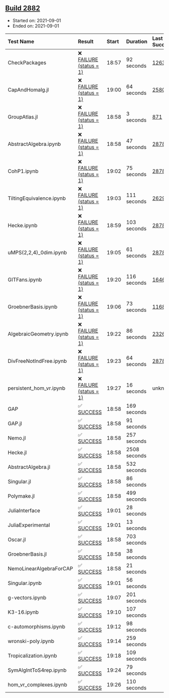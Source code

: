 ## [Build 2882](https://oscarci.mathematik.uni-kl.de/job/oscar-stable/2882/)

* Started on: 2021-09-01
* Ended on: 2021-09-01

| Test Name    | Result | Start | Duration | Last Success | First Failure |
|:-------------|:-------|:------|:---------|:-------------|:--------------|
| CheckPackages | ❌ [FAILURE (status = 1)](https://oscarci.mathematik.uni-kl.de/job/oscar-stable/2882/artifact/logs/build-2882/CheckPackages.log) | 18:57 | 92 seconds | [1263](https://oscarci.mathematik.uni-kl.de/job/oscar-stable/1263/) | [1264](https://oscarci.mathematik.uni-kl.de/job/oscar-stable/1264/) |
| CapAndHomalg.jl | ❌ [FAILURE (status = 1)](https://oscarci.mathematik.uni-kl.de/job/oscar-stable/2882/artifact/logs/build-2882/CapAndHomalg.jl.log) | 19:00 | 64 seconds | [2580](https://oscarci.mathematik.uni-kl.de/job/oscar-stable/2580/) | [2581](https://oscarci.mathematik.uni-kl.de/job/oscar-stable/2581/) |
| GroupAtlas.jl | ❌ [FAILURE (status = 1)](https://oscarci.mathematik.uni-kl.de/job/oscar-stable/2882/artifact/logs/build-2882/GroupAtlas.jl.log) | 18:58 | 3 seconds | [871](https://oscarci.mathematik.uni-kl.de/job/oscar-stable/871/) | [872](https://oscarci.mathematik.uni-kl.de/job/oscar-stable/872/) |
| AbstractAlgebra.ipynb | ❌ [FAILURE (status = 1)](https://oscarci.mathematik.uni-kl.de/job/oscar-stable/2882/artifact/logs/build-2882/AbstractAlgebra.ipynb.log) | 18:58 | 47 seconds | [2878](https://oscarci.mathematik.uni-kl.de/job/oscar-stable/2878/) | [2879](https://oscarci.mathematik.uni-kl.de/job/oscar-stable/2879/) |
| CohP1.ipynb | ❌ [FAILURE (status = 1)](https://oscarci.mathematik.uni-kl.de/job/oscar-stable/2882/artifact/logs/build-2882/CohP1.ipynb.log) | 19:02 | 75 seconds | [2878](https://oscarci.mathematik.uni-kl.de/job/oscar-stable/2878/) | [2879](https://oscarci.mathematik.uni-kl.de/job/oscar-stable/2879/) |
| TiltingEquivalence.ipynb | ❌ [FAILURE (status = 1)](https://oscarci.mathematik.uni-kl.de/job/oscar-stable/2882/artifact/logs/build-2882/TiltingEquivalence.ipynb.log) | 19:03 | 111 seconds | [2629](https://oscarci.mathematik.uni-kl.de/job/oscar-stable/2629/) | [2630](https://oscarci.mathematik.uni-kl.de/job/oscar-stable/2630/) |
| Hecke.ipynb | ❌ [FAILURE (status = 1)](https://oscarci.mathematik.uni-kl.de/job/oscar-stable/2882/artifact/logs/build-2882/Hecke.ipynb.log) | 18:59 | 103 seconds | [2878](https://oscarci.mathematik.uni-kl.de/job/oscar-stable/2878/) | [2879](https://oscarci.mathematik.uni-kl.de/job/oscar-stable/2879/) |
| uMPS(2,2,4)_0dim.ipynb | ❌ [FAILURE (status = 1)](https://oscarci.mathematik.uni-kl.de/job/oscar-stable/2882/artifact/logs/build-2882/uMPS-2-2-4-_0dim.ipynb.log) | 19:05 | 61 seconds | [2878](https://oscarci.mathematik.uni-kl.de/job/oscar-stable/2878/) | [2879](https://oscarci.mathematik.uni-kl.de/job/oscar-stable/2879/) |
| GITFans.ipynb | ❌ [FAILURE (status = 1)](https://oscarci.mathematik.uni-kl.de/job/oscar-stable/2882/artifact/logs/build-2882/GITFans.ipynb.log) | 19:20 | 116 seconds | [1646](https://oscarci.mathematik.uni-kl.de/job/oscar-stable/1646/) | [1647](https://oscarci.mathematik.uni-kl.de/job/oscar-stable/1647/) |
| GroebnerBasis.ipynb | ❌ [FAILURE (status = 1)](https://oscarci.mathematik.uni-kl.de/job/oscar-stable/2882/artifact/logs/build-2882/GroebnerBasis.ipynb.log) | 19:06 | 73 seconds | [1168](https://oscarci.mathematik.uni-kl.de/job/oscar-stable/1168/) | [1169](https://oscarci.mathematik.uni-kl.de/job/oscar-stable/1169/) |
| AlgebraicGeometry.ipynb | ❌ [FAILURE (status = 1)](https://oscarci.mathematik.uni-kl.de/job/oscar-stable/2882/artifact/logs/build-2882/AlgebraicGeometry.ipynb.log) | 19:22 | 86 seconds | [2326](https://oscarci.mathematik.uni-kl.de/job/oscar-stable/2326/) | [2327](https://oscarci.mathematik.uni-kl.de/job/oscar-stable/2327/) |
| DivFreeNotIndFree.ipynb | ❌ [FAILURE (status = 1)](https://oscarci.mathematik.uni-kl.de/job/oscar-stable/2882/artifact/logs/build-2882/DivFreeNotIndFree.ipynb.log) | 19:23 | 64 seconds | [2878](https://oscarci.mathematik.uni-kl.de/job/oscar-stable/2878/) | [2879](https://oscarci.mathematik.uni-kl.de/job/oscar-stable/2879/) |
| persistent_hom_vr.ipynb | ❌ [FAILURE (status = 1)](https://oscarci.mathematik.uni-kl.de/job/oscar-stable/2882/artifact/logs/build-2882/persistent_hom_vr.ipynb.log) | 19:27 | 16 seconds | unknown | unknown |
| GAP | ✅ [SUCCESS](https://oscarci.mathematik.uni-kl.de/job/oscar-stable/2882/artifact/logs/build-2882/GAP.log) | 18:58 | 169 seconds |  |  |
| GAP.jl | ✅ [SUCCESS](https://oscarci.mathematik.uni-kl.de/job/oscar-stable/2882/artifact/logs/build-2882/GAP.jl.log) | 18:58 | 91 seconds |  |  |
| Nemo.jl | ✅ [SUCCESS](https://oscarci.mathematik.uni-kl.de/job/oscar-stable/2882/artifact/logs/build-2882/Nemo.jl.log) | 18:58 | 257 seconds |  |  |
| Hecke.jl | ✅ [SUCCESS](https://oscarci.mathematik.uni-kl.de/job/oscar-stable/2882/artifact/logs/build-2882/Hecke.jl.log) | 18:58 | 2508 seconds |  |  |
| AbstractAlgebra.jl | ✅ [SUCCESS](https://oscarci.mathematik.uni-kl.de/job/oscar-stable/2882/artifact/logs/build-2882/AbstractAlgebra.jl.log) | 18:58 | 532 seconds |  |  |
| Singular.jl | ✅ [SUCCESS](https://oscarci.mathematik.uni-kl.de/job/oscar-stable/2882/artifact/logs/build-2882/Singular.jl.log) | 18:58 | 86 seconds |  |  |
| Polymake.jl | ✅ [SUCCESS](https://oscarci.mathematik.uni-kl.de/job/oscar-stable/2882/artifact/logs/build-2882/Polymake.jl.log) | 18:58 | 499 seconds |  |  |
| JuliaInterface | ✅ [SUCCESS](https://oscarci.mathematik.uni-kl.de/job/oscar-stable/2882/artifact/logs/build-2882/JuliaInterface.log) | 19:01 | 28 seconds |  |  |
| JuliaExperimental | ✅ [SUCCESS](https://oscarci.mathematik.uni-kl.de/job/oscar-stable/2882/artifact/logs/build-2882/JuliaExperimental.log) | 19:01 | 13 seconds |  |  |
| Oscar.jl | ✅ [SUCCESS](https://oscarci.mathematik.uni-kl.de/job/oscar-stable/2882/artifact/logs/build-2882/Oscar.jl.log) | 18:58 | 703 seconds |  |  |
| GroebnerBasis.jl | ✅ [SUCCESS](https://oscarci.mathematik.uni-kl.de/job/oscar-stable/2882/artifact/logs/build-2882/GroebnerBasis.jl.log) | 18:58 | 38 seconds |  |  |
| NemoLinearAlgebraForCAP | ✅ [SUCCESS](https://oscarci.mathematik.uni-kl.de/job/oscar-stable/2882/artifact/logs/build-2882/NemoLinearAlgebraForCAP.log) | 18:58 | 21 seconds |  |  |
| Singular.ipynb | ✅ [SUCCESS](https://oscarci.mathematik.uni-kl.de/job/oscar-stable/2882/artifact/logs/build-2882/Singular.ipynb.log) | 19:01 | 56 seconds |  |  |
| g-vectors.ipynb | ✅ [SUCCESS](https://oscarci.mathematik.uni-kl.de/job/oscar-stable/2882/artifact/logs/build-2882/g-vectors.ipynb.log) | 19:07 | 201 seconds |  |  |
| K3-16.ipynb | ✅ [SUCCESS](https://oscarci.mathematik.uni-kl.de/job/oscar-stable/2882/artifact/logs/build-2882/K3-16.ipynb.log) | 19:10 | 107 seconds |  |  |
| c-automorphisms.ipynb | ✅ [SUCCESS](https://oscarci.mathematik.uni-kl.de/job/oscar-stable/2882/artifact/logs/build-2882/c-automorphisms.ipynb.log) | 19:12 | 98 seconds |  |  |
| wronski-poly.ipynb | ✅ [SUCCESS](https://oscarci.mathematik.uni-kl.de/job/oscar-stable/2882/artifact/logs/build-2882/wronski-poly.ipynb.log) | 19:14 | 259 seconds |  |  |
| Tropicalization.ipynb | ✅ [SUCCESS](https://oscarci.mathematik.uni-kl.de/job/oscar-stable/2882/artifact/logs/build-2882/Tropicalization.ipynb.log) | 19:18 | 109 seconds |  |  |
| SymAlgIntToS4rep.ipynb | ✅ [SUCCESS](https://oscarci.mathematik.uni-kl.de/job/oscar-stable/2882/artifact/logs/build-2882/SymAlgIntToS4rep.ipynb.log) | 19:24 | 79 seconds |  |  |
| hom_vr_complexes.ipynb | ✅ [SUCCESS](https://oscarci.mathematik.uni-kl.de/job/oscar-stable/2882/artifact/logs/build-2882/hom_vr_complexes.ipynb.log) | 19:26 | 110 seconds |  |  |
